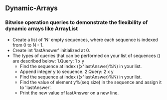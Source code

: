 ## Dynamic-Arrays

### Bitwise operation queries to demonstrate the flexibility of dynamic arrays like ArrayList

- Create a list of 'N' empty sequences, where each sequence is indexed from 0 to N - 1. 
- Create int 'lastAnswer' initialized at 0.
- The  types of queries that can be performed on your list of sequences () are described below:
  1.Query: 1 x y
    - Find the sequence at index ((x^lastAnswer)%N) in your list.
    - Append integer y to sequence.
  2.Query: 2 x y
    - Find the sequence at index ((x^lastAnswer)%N) in your list.
    - Find the value of element y%(seq size) in the sequence and assign it to 'lastAnswer'.
    - Print the new value of lastAnswer on a new line.
